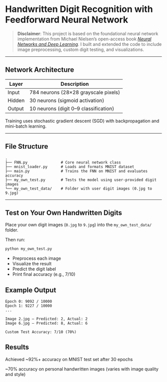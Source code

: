 # Handwritten Digit Recognition with Feedforward Neural Network

> **Disclaimer**: This project is based on the foundational neural network implementation from Michael Nielsen’s open-access book [_Neural Networks and Deep Learning_](http://neuralnetworksanddeeplearning.com/). I built and extended the code to include image preprocessing, custom digit testing, and visualizations.

---

## Network Architecture

| Layer  | Description                                |
|--------|--------------------------------------------|
| Input  | 784 neurons (28×28 grayscale pixels)       |
| Hidden | 30 neurons (sigmoid activation)            |
| Output | 10 neurons (digit 0–9 classification)      |

Training uses stochastic gradient descent (SGD) with backpropagation and mini-batch learning.

---

## File Structure
```
.
├── FNN.py               # Core neural network class
├── mnist_loader.py      # Loads and formats MNIST dataset
├── main.py              # Trains the FNN on MNIST and evaluates accuracy
├── my_own_test.py       # Tests the model using user-provided digit images
└── my_own_test_data/    # Folder with user digit images (0.jpg to 9.jpg)
```

---

## Test on Your Own Handwritten Digits

Place your own digit images (`0.jpg` to `9.jpg`) into the `my_own_test_data/` folder.

Then run:

```bash
python my_own_test.py
```

- Preprocess each image
- Visualize the result
- Predict the digit label
- Print final accuracy (e.g., 7/10)

## Example Output
```
Epoch 0: 9092 / 10000
Epoch 1: 9227 / 10000
...

Image 2.jpg — Predicted: 2, Actual: 2
Image 6.jpg — Predicted: 8, Actual: 6

Custom Test Accuracy: 7/10 (70%)
```
## Results
Achieved ~92%+ accuracy on MNIST test set after 30 epochs

~70% accuracy on personal handwritten images (varies with image quality and style)



